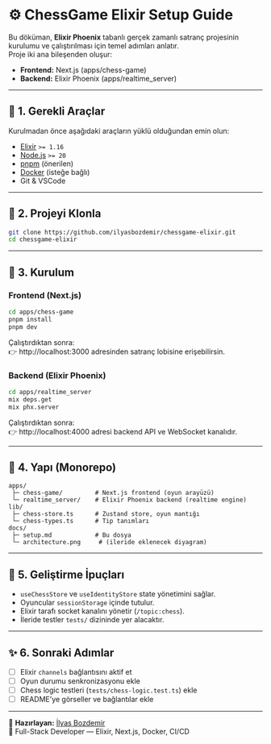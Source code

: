 # ⚙️ ChessGame Elixir Setup Guide

Bu döküman, **Elixir Phoenix** tabanlı gerçek zamanlı satranç projesinin kurulumu ve çalıştırılması için temel adımları anlatır.  
Proje iki ana bileşenden oluşur:

- **Frontend:** Next.js (apps/chess-game)
- **Backend:** Elixir Phoenix (apps/realtime_server)

---

## 🚀 1. Gerekli Araçlar

Kurulmadan önce aşağıdaki araçların yüklü olduğundan emin olun:

- [Elixir](https://elixir-lang.org/install.html) `>= 1.16`
- [Node.js](https://nodejs.org/) `>= 20`
- [pnpm](https://pnpm.io/) (önerilen)
- [Docker](https://www.docker.com/) (isteğe bağlı)
- Git & VSCode

---

## 🧩 2. Projeyi Klonla

```bash
git clone https://github.com/ilyasbozdemir/chessgame-elixir.git
cd chessgame-elixir
```

---

## 🧠 3. Kurulum

### Frontend (Next.js)
```bash
cd apps/chess-game
pnpm install
pnpm dev
```
Çalıştırdıktan sonra:  
👉 http://localhost:3000 adresinden satranç lobisine erişebilirsin.

### Backend (Elixir Phoenix)
```bash
cd apps/realtime_server
mix deps.get
mix phx.server
```
Çalıştırdıktan sonra:  
👉 http://localhost:4000 adresi backend API ve WebSocket kanalıdır.

---

## 🧮 4. Yapı (Monorepo)

```
apps/
 ├─ chess-game/         # Next.js frontend (oyun arayüzü)
 └─ realtime_server/    # Elixir Phoenix backend (realtime engine)
lib/
 ├─ chess-store.ts      # Zustand store, oyun mantığı
 └─ chess-types.ts      # Tip tanımları
docs/
 ├─ setup.md            # Bu dosya
 └─ architecture.png     # (ileride eklenecek diyagram)
```

---

## 🧱 5. Geliştirme İpuçları

- `useChessStore` ve `useIdentityStore` state yönetimini sağlar.  
- Oyuncular `sessionStorage` içinde tutulur.  
- Elixir tarafı socket kanalını yönetir (`/topic:chess`).
- İleride testler `tests/` dizininde yer alacaktır.

---

## ✨ 6. Sonraki Adımlar

- [ ] Elixir `channels` bağlantısını aktif et  
- [ ] Oyun durumu senkronizasyonu ekle  
- [ ] Chess logic testleri (`tests/chess-logic.test.ts`) ekle  
- [ ] README’ye görseller ve bağlantılar ekle  

---

🧠 **Hazırlayan:** [İlyas Bozdemir](https://github.com/ilyasbozdemir)  
🎯 Full-Stack Developer — Elixir, Next.js, Docker, CI/CD
